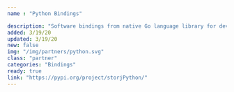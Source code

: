 ```yaml
---
name : "Python Bindings"

description: "Software bindings from native Go language library for developing applications in Python"
added: 3/19/20
updated: 3/19/20
new: false
img: "/img/partners/python.svg"
class: "partner"
categories: "Bindings"
ready: true
link: "https://pypi.org/project/storjPython/"
---
```

